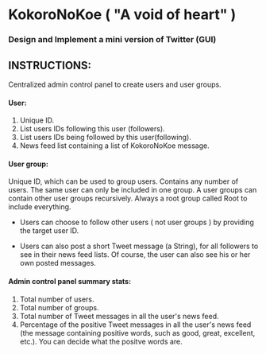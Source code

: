 # KokoroNoKoe ( "A void of heart" ) 
### Design and Implement a mini version of Twitter (GUI)

## INSTRUCTIONS:

  Centralized admin control panel to create users and user groups.

#### User:

  1. Unique ID.
  2. List users IDs following this user (followers).
  3. List users IDs being followed by this user(following).
  4. News feed list containing a list of KokoroNoKoe message.
  
#### User group:

  Unique ID, which can be used to group users. Contains any number of users. The same user can only be included in one group. A user groups can contain other user groups recursively. Always a root group called Root to include everything.
  
  - Users can choose to follow other users ( not user groups ) by providing the target user ID.
  
  - Users can also post a short Tweet message (a String), for all followers to see in their news feed lists. Of course, the user can also see his or her own posted messages.
  
#### Admin control panel summary stats:

  1. Total number of users.
  2. Total number of groups.
  3. Total number of Tweet messages in all the user's news feed.
  4. Percentage of the positive Tweet messages in all the user's news feed (the message containing positive words, such as good, great, excellent, etc.). You can decide what the positve words are.

  
